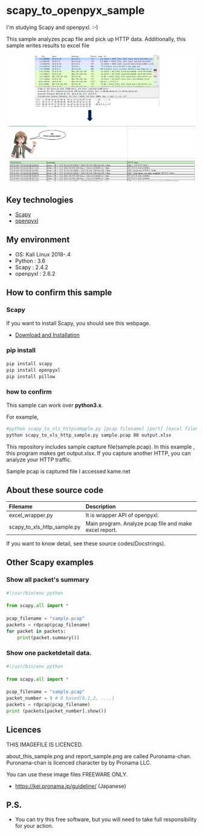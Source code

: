# scapy_to_openpyx_sample

I'm studying Scapy and openpyxl. :-)

This sample analyzes pcap file and pick up HTTP data. Additionally,  this sample writes results to excel file

![Image](about_this_sample.png)

## Key technologies

* [Scapy](https://scapy.net/)
* [openpyxl](https://openpyxl.readthedocs.io/en/stable/index.html)

## My environment

* OS: Kali Linux 2018-.4
* Python : 3.6
* Scapy : 2.4.2
* openpyxl : 2.6.2

## How to confirm this sample

### Scapy

If you want to install Scapy, you should see this webpage.

* [Download and Installation](https://scapy.readthedocs.io/en/latest/installation.html)

### pip install

```bash
pip install scapy
pip install openpyxl
pip install pillow
```

### how to confirm

This sample can work over __python3.x__.

For example,

```bash
#python scapy_to_xls_httpsampple.py [pcap filename] [port] [excel filename(option)]
python scapy_to_xls_http_sample.py sample.pcap 80 output.xlsx
```
This repository includes sample capture file(sample.pcap). In this example ,  this program makes get output.xlsx. If you capture another HTTP, you can analyze your HTTP traffic.

Sample pcap is captured file I accessed kame.net

## About these source code

|Filename|Description|
|:-----------|:------------|
|excel_wrapper.py|It is wrapper API of openpyxl.|
|scapy_to_xls_http_sample.py|Main program. Analyze pcap file and make excel report.|

If you want to know detail, see these source codes(Docstrings).

## Other Scapy examples

### Show all packet's summary

```py
#!/usr/bin/env python

from scapy.all import *

pcap_filename = "sample.pcap"
packets = rdpcap(pcap_filename)
for packet in packets:
    print(packet.summary())
```

### Show one packetdetail data.

```py
#!/usr/bin/env python

from scapy.all import *

pcap_filename = "sample.pcap"
packet_number = 9 # 0 based(0,1,2, ....)
packets = rdpcap(pcap_filename)
print (packets[packet_number].show())
```

## Licences

THIS IMAGEFILE IS LICENCED.

about_this_sample.png and report_sample.png are called Puronama-chan. Puronama-chan is licenced character by by Pronama LLC.

You can use these image files FREEWARE ONLY.
* https://kei.pronama.jp/guideline/ (Japanese)

## P.S.

* You can try this free software, but you will need to take full responsibility for your action.
